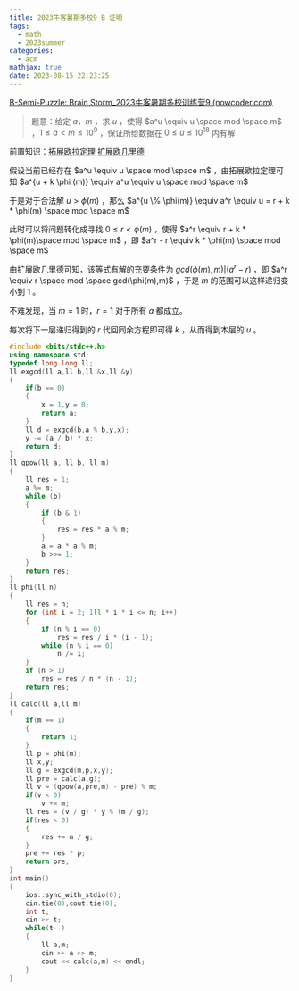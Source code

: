 ```yaml
---
title: 2023牛客暑期多校9 B 证明
tags:
  - math
  - 2023summer
categories:
  - acm
mathjax: true
date: 2023-08-15 22:23:25
---
```




[B-Semi-Puzzle: Brain Storm_2023牛客暑期多校训练营9 (nowcoder.com)](https://ac.nowcoder.com/acm/contest/57363/B)

> 题意：给定 $a$，$m$ ，求 $u$ ，使得 $a^u \equiv u \space mod \space m$ ，$1 \leq a < m \leq 10^9$ ，保证所给数据在 $0 \leq u \leq 10^{18}$ 内有解 

前置知识：[拓展欧拉定理](https://oi-wiki.org/math/number-theory/fermat/) [扩展欧几里德](https://oi-wiki.org/math/number-theory/linear-equation/)

假设当前已经存在 $a^u \equiv u \space mod \space m$ ，由拓展欧拉定理可知 $a^{u + k \phi (m)} \equiv a^u \equiv u \space mod \space m$

于是对于合法解 $u > \phi(m)$ ，那么 $a^{u \% \phi(m)} \equiv a^r \equiv u = r + k * \phi(m) \space mod \space m$

此时可以将问题转化成寻找 $0\leq r < \phi(m)$ ，使得 $a^r \equiv r + k * \phi(m)\space mod \space m$ ，即 $a^r - r \equiv k * \phi(m) \space mod \space m$

由扩展欧几里德可知，该等式有解的充要条件为 $gcd(\phi(m),m) | (a^r - r)$ ，即 $a^r \equiv r \space mod \space gcd(\phi(m),m)$ ，于是 $m$ 的范围可以这样递归变小到 $1$ 。

不难发现，当 $m = 1$ 时，$r = 1$ 对于所有 $a$ 都成立。

每次将下一层递归得到的 $r$ 代回同余方程即可得 $k$ ，从而得到本层的 $u$ 。

```C++
#include <bits/stdc++.h>
using namespace std;
typedef long long ll;
ll exgcd(ll a,ll b,ll &x,ll &y)
{
    if(b == 0)
    {
        x = 1,y = 0;
        return a;
    }
    ll d = exgcd(b,a % b,y,x);
    y -= (a / b) * x;
    return d;
}
ll qpow(ll a, ll b, ll m) 
{
    ll res = 1;
    a %= m;
    while (b) 
    {
        if (b & 1) 
        {
            res = res * a % m;
        }
        a = a * a % m;
        b >>= 1;
    }
    return res;
}
ll phi(ll n) 
{
    ll res = n;
    for (int i = 2; 1ll * i * i <= n; i++) 
    {
        if (n % i == 0)
            res = res / i * (i - 1);
        while (n % i == 0)
            n /= i;
    }
    if (n > 1)
        res = res / n * (n - 1);
    return res;
}
ll calc(ll a,ll m)
{
    if(m == 1)
    {
        return 1;
    }
    ll p = phi(m);
    ll x,y;
    ll g = exgcd(m,p,x,y);
    ll pre = calc(a,g); 
    ll v = (qpow(a,pre,m) - pre) % m;
    if(v < 0)
        v += m;
    ll res = (v / g) * y % (m / g);
    if(res < 0)
    {
        res += m / g;
    }
    pre += res * p;
    return pre;
}
int main()
{
    ios::sync_with_stdio(0);
    cin.tie(0),cout.tie(0);
    int t;
    cin >> t;
    while(t--)
    {
        ll a,m;
        cin >> a >> m;
        cout << calc(a,m) << endl;
    }
}
```

